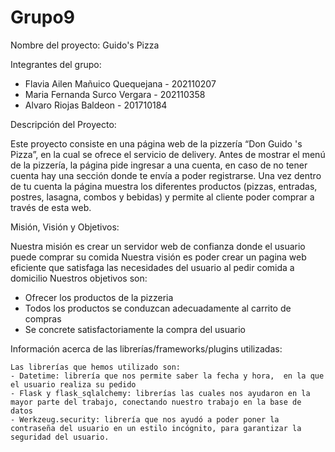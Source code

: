 # Grupo9

Nombre del proyecto: Guido's Pizza

Integrantes del grupo:
- Flavia Ailen Mañuico Quequejana - 202110207
- Maria Fernanda Surco Vergara - 202110358
- Alvaro Riojas Baldeon - 201710184

Descripción del Proyecto:

Este proyecto consiste en una página web de la pizzería “Don Guido 's Pizza”, en la cual se ofrece el servicio de delivery. 
Antes de mostrar el menú de la pizzería, la página pide ingresar a una cuenta, en caso de no tener cuenta hay una sección donde te envía  a poder registrarse. Una vez dentro de tu cuenta la página muestra los diferentes productos (pizzas, entradas, postres, lasagna, combos y bebidas) y permite al cliente poder comprar a través de esta web. 

Misión, Visión y Objetivos:

Nuestra misión es crear un servidor web  de confianza donde el usuario puede comprar su comida
Nuestra visión es poder crear un pagina web eficiente que satisfaga  las necesidades del usuario al pedir comida a  domicilio
Nuestros objetivos son:
 - Ofrecer los  productos de la pizzeria
 - Todos los productos se conduzcan adecuadamente al carrito de compras
 - Se concrete satisfactoriamente la compra del usuario


Información acerca de las librerías/frameworks/plugins utilizadas:

    Las librerías que hemos utilizado son:
    - Datetime: librería que nos permite saber la fecha y hora,  en la que el usuario realiza su pedido
    - Flask y flask_sqlalchemy: librerías las cuales nos ayudaron en la mayor parte del trabajo, conectando nuestro trabajo en la base de datos
    - Werkzeug.security: librería que nos ayudó a poder poner la contraseña del usuario en un estilo incógnito, para garantizar la seguridad del usuario.
